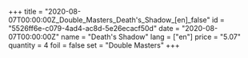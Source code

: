 +++
title = "2020-08-07T00:00:00Z_Double_Masters_Death's_Shadow_[en]_false"
id = "5526ff6e-c079-4ad4-ac8d-5e26ecacf50d"
date = "2020-08-07T00:00:00Z"
name = "Death's Shadow"
lang = ["en"]
price = "5.07"
quantity = 4
foil = false
set = "Double Masters"
+++
